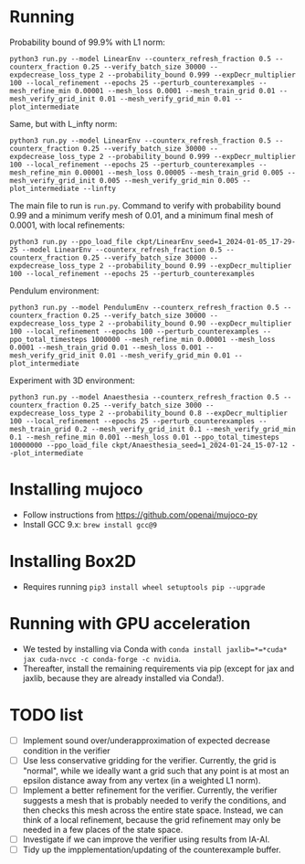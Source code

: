 # Running

Probability bound of 99.9% with L1 norm:

```python3 run.py --model LinearEnv --counterx_refresh_fraction 0.5 --counterx_fraction 0.25 --verify_batch_size 30000 --expdecrease_loss_type 2 --probability_bound 0.999 --expDecr_multiplier 100 --local_refinement --epochs 25 --perturb_counterexamples --mesh_refine_min 0.00001 --mesh_loss 0.0001 --mesh_train_grid 0.01 --mesh_verify_grid_init 0.01 --mesh_verify_grid_min 0.01 --plot_intermediate```

Same, but with L_infty norm:

```python3 run.py --model LinearEnv --counterx_refresh_fraction 0.5 --counterx_fraction 0.25 --verify_batch_size 30000 --expdecrease_loss_type 2 --probability_bound 0.999 --expDecr_multiplier 100 --local_refinement --epochs 25 --perturb_counterexamples --mesh_refine_min 0.00001 --mesh_loss 0.00005 --mesh_train_grid 0.005 --mesh_verify_grid_init 0.005 --mesh_verify_grid_min 0.005 --plot_intermediate --linfty```



The main file to run is `run.py`. Command to verify with probability bound 0.99 and a minimum verify mesh of 0.01, and a minimum final mesh of 0.0001, with local refinements:

```python3 run.py --ppo_load_file ckpt/LinearEnv_seed=1_2024-01-05_17-29-25 --model LinearEnv --counterx_refresh_fraction 0.5 --counterx_fraction 0.25 --verify_batch_size 30000 --expdecrease_loss_type 2 --probability_bound 0.99 --expDecr_multiplier 100 --local_refinement --epochs 25 --perturb_counterexamples```

Pendulum environment:

```python3 run.py --model PendulumEnv --counterx_refresh_fraction 0.5 --counterx_fraction 0.25 --verify_batch_size 30000 --expdecrease_loss_type 2 --probability_bound 0.90 --expDecr_multiplier 100 --local_refinement --epochs 100 --perturb_counterexamples --ppo_total_timesteps 1000000 --mesh_refine_min 0.00001 --mesh_loss 0.0001 --mesh_train_grid 0.01 --mesh_loss 0.001 --mesh_verify_grid_init 0.01 --mesh_verify_grid_min 0.01 --plot_intermediate```

Experiment with 3D environment:

```python3 run.py --model Anaesthesia --counterx_refresh_fraction 0.5 --counterx_fraction 0.25 --verify_batch_size 3000 --expdecrease_loss_type 2 --probability_bound 0.8 --expDecr_multiplier 100 --local_refinement --epochs 25 --perturb_counterexamples --mesh_train_grid 0.2 --mesh_verify_grid_init 0.1 --mesh_verify_grid_min 0.1 --mesh_refine_min 0.001 --mesh_loss 0.01 --ppo_total_timesteps 10000000 --ppo_load_file ckpt/Anaesthesia_seed=1_2024-01-24_15-07-12 --plot_intermediate```

# Installing mujoco

- Follow instructions from https://github.com/openai/mujoco-py
- Install GCC 9.x: `brew install gcc@9`

# Installing Box2D

- Requires running `pip3 install wheel setuptools pip --upgrade`

# Running with GPU acceleration

- We tested by installing via Conda with `conda install jaxlib=*=*cuda* jax cuda-nvcc -c conda-forge -c nvidia`.
- Thereafter, install the remaining requirements via pip (except for jax and jaxlib, because they are already installed via Conda!).

# TODO list

- [ ] Implement sound over/underapproximation of expected decrease condition in the verifier
- [ ] Use less conservative gridding for the verifier. Currently, the grid is "normal", while we ideally want a grid such that any point is at most an epsilon distance away from any vertex (in a weighted L1 norm).
- [ ] Implement a better refinement for the verifier. Currently, the verifier suggests a mesh that is probably needed to verify the conditions, and then checks this mesh across the entire state space. Instead, we can think of a local refinement, because the grid refinement may only be needed in a few places of the state space.
- [ ] Investigate if we can improve the verifier using results from IA-AI.
- [ ] Tidy up the impplementation/updating of the counterexample buffer.